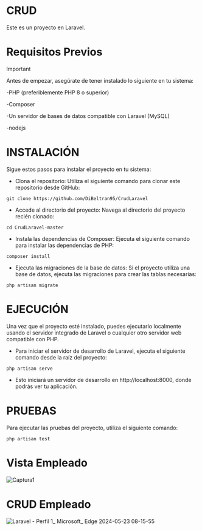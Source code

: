 # CRUD
Este es un proyecto en Laravel.

# Requisitos Previos
> [!IMPORTANT]
> Antes de empezar, asegúrate de tener instalado lo siguiente en tu sistema:
 
 -PHP (preferiblemente PHP 8 o superior)
 
 -Composer
 
 -Un servidor de bases de datos compatible con Laravel (MySQL)
 
 -nodejs


# INSTALACIÓN

Sigue estos pasos para instalar el proyecto en tu sistema:

* Clona el repositorio: Utiliza el siguiente comando para clonar este repositorio desde GitHub:
```
git clone https://github.com/DiBeltran95/CrudLaravel
```
* Accede al directorio del proyecto: Navega al directorio del proyecto recién clonado:
```
cd CrudLaravel-master
```
* Instala las dependencias de Composer: Ejecuta el siguiente comando para instalar las dependencias de PHP:
```
composer install
```
* Ejecuta las migraciones de la base de datos: Si el proyecto utiliza una base de datos, ejecuta las migraciones para crear las tablas necesarias:
```
php artisan migrate
```

# EJECUCIÓN

Una vez que el proyecto esté instalado, puedes ejecutarlo localmente usando el servidor integrado de Laravel o cualquier otro servidor web compatible con PHP.

* Para iniciar el servidor de desarrollo de Laravel, ejecuta el siguiente comando desde la raíz del proyecto:
```
php artisan serve
```
* Esto iniciará un servidor de desarrollo en http://localhost:8000, donde podrás ver tu aplicación.


# PRUEBAS

Para ejecutar las pruebas del proyecto, utiliza el siguiente comando:
```
php artisan test
```
# Vista Empleado
![Captura1](https://github.com/DiBeltran95/CrudLaravel/assets/31999241/dcdb014a-dadc-4e60-bd83-a662e98838ad)

# CRUD Empleado
![Laravel - Perfil 1_ Microsoft_ Edge 2024-05-23 08-15-55](https://github.com/DiBeltran95/CrudLaravel/assets/31999241/706304aa-386e-438d-a532-0f37ed3f34e2)

